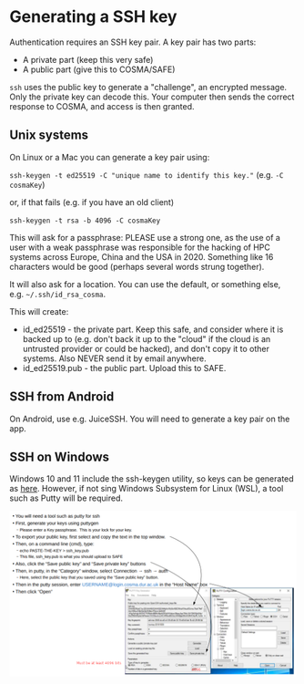 # Generating a SSH key

Authentication requires an SSH key pair. A key pair has two parts:

- A private part (keep this very safe)
- A public part (give this to COSMA/SAFE)

`ssh` uses the public key to generate a "challenge", an encrypted
 message. Only the private key can decode this. Your computer then
 sends the correct response to COSMA, and access is then granted.

## Unix systems

On Linux or a Mac you can generate a key pair using:

``ssh-keygen -t ed25519 -C "unique name to identify this key."`` (e.g. ``-C cosmaKey``)

or, if that fails (e.g. if you have an old client)

``ssh-keygen -t rsa -b 4096 -C cosmaKey``

This will ask for a passphrase: PLEASE use a strong one, as the use of
a user with a weak passphrase was responsible for the hacking of HPC
systems across Europe, China and the USA in 2020. Something like 16
characters would be good (perhaps several words strung together).

It will also ask for a location. You can use the default, or something else, e.g. `~/.ssh/id_rsa_cosma`.

This will create:

- id_ed25519 - the private part.  Keep this safe, and consider where it is backed up to (e.g. don't back it up to the "cloud" if the cloud is an untrusted provider or could be hacked), and don't copy it to other systems.  Also NEVER send it by email anywhere.
- id_ed25519.pub - the public part.  Upload this to SAFE.

## SSH from Android

On Android, use e.g. JuiceSSH. You will need to generate a key pair on
the app.

## SSH on Windows

Windows 10 and 11 include the ssh-keygen utility, so keys can be
generated as [here](files/COSMAWindows10sshDocumentation.pdf).  However, if not sing Windows Subsystem for Linux (WSL), a tool such as Putty
will be required.



![SSH Windows](images/sshwin.png)
